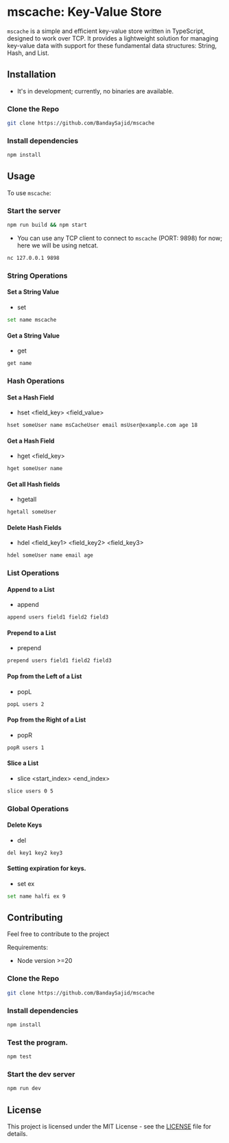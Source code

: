 # mscache: Key-Value Store

`mscache` is a simple and efficient key-value store written in TypeScript, designed to work over TCP. It provides a lightweight solution for managing key-value data with support for these fundamental data structures: String, Hash, and List.

## Installation

- It's in development; currently, no binaries are available.

### Clone the Repo
```bash
git clone https://github.com/BandaySajid/mscache
```

### Install dependencies
```bash
npm install
```

## Usage

To use `mscache`:

### Start the server
```bash
npm run build && npm start
```

- You can use any TCP client to connect to `mscache` (PORT: 9898) for now; here we will be using netcat.

```bash
nc 127.0.0.1 9898
```

### String Operations

#### Set a String Value

- set <key> <value>

```bash
set name mscache
```

#### Get a String Value

- get <key>

```bash
get name
```

### Hash Operations

#### Set a Hash Field

- hset <key> <field_key> <field_value>

```bash
hset someUser name msCacheUser email msUser@example.com age 18
```

#### Get a Hash Field

- hget <key> <field_key>

```bash
hget someUser name
```

#### Get all Hash fields

- hgetall <key>

```bash
hgetall someUser
```

#### Delete Hash Fields

- hdel <key> <field_key1> <field_key2> <field_key3>

```bash
hdel someUser name email age
```

### List Operations

#### Append to a List

- append <key> <element1> <element2>

```bash
append users field1 field2 field3
```

#### Prepend to a List

- prepend <key> <element1> <element2>

```bash
prepend users field1 field2 field3
```

#### Pop from the Left of a List

- popL <key> <count>

```bash
popL users 2
```

#### Pop from the Right of a List

- popR <key> <count>

```bash
popR users 1
```

#### Slice a List

- slice <key> <start_index> <end_index>

```bash
slice users 0 5
```

### Global Operations

#### Delete Keys

- del <key1> <key2> <key3>

```bash
del key1 key2 key3
```

#### Setting expiration for keys.

- set <key> ex <seconds>

```bash
set name halfi ex 9
```

## Contributing
Feel free to contribute to the project 

Requirements:
- Node version >=20

### Clone the Repo
```bash
git clone https://github.com/BandaySajid/mscache
```

### Install dependencies
```bash
npm install
```

### Test the program.
```bash
npm test
```

### Start the dev server
```bash
npm run dev
```

## License
This project is licensed under the MIT License - see the [LICENSE](LICENSE) file for details.
